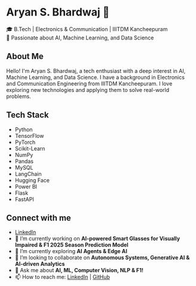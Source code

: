 # Aryan S. Bhardwaj 🚀  
🎓 B.Tech | Electronics & Communication | IIITDM Kancheepuram  
📌 Passionate about AI, Machine Learning, and Data Science  

## About Me
Hello! I'm Aryan S. Bhardwaj, a tech enthusiast with a deep interest in AI, Machine Learning, and Data Science. I have a background in Electronics and Communication Engineering from IIITDM Kancheepuram. I love exploring new technologies and applying them to solve real-world problems.

## Tech Stack
- Python
- TensorFlow
- PyTorch
- Scikit-Learn
- NumPy
- Pandas
- MySQL
- LangChain
- Hugging Face
- Power BI
- Flask
- FastAPI

## Connect with me
- [LinkedIn](https://linkedin.com/in/aryannnb1)
- 🔭 I’m currently working on **AI-powered Smart Glasses for Visually Impaired & F1 2025 Season Prediction Model**  
- 🌱 I’m currently exploring **AI Agents & Edge AI**  
- 👯 I’m looking to collaborate on **Autonomous Systems, Generative AI & AI-driven Analytics**  
- 💬 Ask me about **AI, ML, Computer Vision, NLP & F1!**  
- 📫 How to reach me: [LinkedIn](https://www.linkedin.com/in/aryanb03/) | [GitHub](https://github.com/aryannnb1)  
